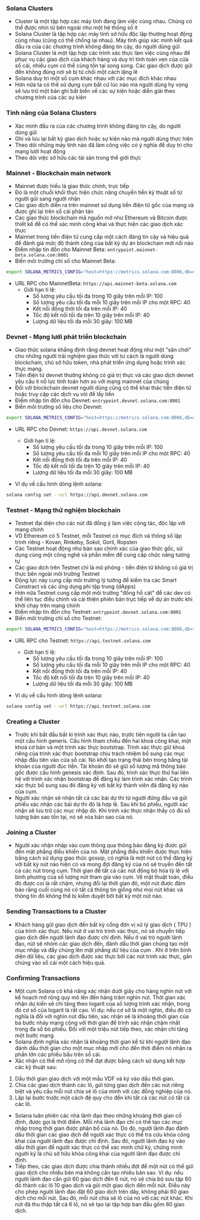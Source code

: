 ### Solana Clusters
- Cluster là một tập hợp các máy tính đang làm việc cùng nhau. Chúng có thể được nhìn từ bên ngoài như một hệ thống số ít
- Solana Cluster là tập hợp các máy tính sở hữu độc lập thường hoạt động cùng nhau (cũng có thể chống lại nhau). Máy tính giúp xác minh kết quả đầu ra của các chương trình không đáng tin cậy, do người dùng gửi
- Solana Cluster là một tập hợp các trình xác thực làm việc cùng nhau để phục vụ các giao dịch của khách hàng và duy trì tính toán vẹn của cửa số cái, nhiều cụm có thể cùng tồn tại song song. Các giao dịch được gửi đến không đúng nơi sẽ bị từ chối một cách lặng lẽ
- Solana duy trì một số cụm khác nhau với các mục đích khác nhau 
- Hơn nữa ta có thể sử dụng cụm bất cứ lúc nào mà người dùng hy vọng sẽ lưu trữ một bản ghi bất biến về các sự kiện hoặc diễn giải theo chương trình của các sự kiện

### Tính năng của Solana Clusters
- Xác minh đầu ra của các chương trình không đáng tin cậy, do người dùng gửi
- Ghi và lưu lại bất kỳ giao dịch hoặc sự kiện nào mà người dùng thực hiện
- Theo dõi những máy tính nào đã làm công việc có ý nghĩa để duy trì cho mạng lưới hoạt động
- Theo dõi việc sở hữu các tài sản trong thế giới thực

### Mainnet - Blockchain main network
- Mainnet được hiểu là giao thức chính, trực tiếp
- Đó là một chuỗi khối thực hiện chức năng chuyển tiền kỹ thuật số từ người gửi sang người nhận
- Các giao dịch diễn ra trên mainnet sử dụng tiền điện tử gốc của mạng và được ghi lại trên sổ cái phân tán
- Các giao thức blockchain mã nguồn mở như Ethereum và Bitcoin được thiết kế để có thể xác minh công khai và thực hiện các giao dịch xác thực
- Mainnet trong tiền điện tử cung cấp một cách đáng tin cậy và hiệu quả để đánh giá mức độ thành công của bất kỳ dự án blockchain mới nổi nào
- Điểm nhập tin đồn cho Mainnet Beta: `entrypoint.mainnet-beta.solana.com:8001`
- Biến môi trường chỉ số cho Mainnet Beta:
```bash
export SOLANA_METRICS_CONFIG="host=https://metrics.solana.com:8086,db=mainnet-beta,u=mainnet-beta_write,p=password"
```
- URL RPC cho MainnetBeta: `https://api.mainnet-beta.solana.com`
  - Giới hạn tỉ lệ:
    - Số lượng yêu cầu tối đa trong 10 giây trên mỗi IP: 100
    - Số lượng yêu cầu tối đa mỗi 10 giây trên mỗi IP cho một RPC: 40
    - Kết nối đồng thời tối đa trên mỗi IP: 40
    - Tốc độ kết nối tối đa trên 10 giây trên mỗi IP: 40
    - Lượng dữ liệu tối đa mỗi 30 giây: 100 MB

### Devnet - Mạng lưới phát triển blockchain
- Giao thức solana khẳng định rằng devnet hoạt động như một "sân chơi" cho những người trải nghiệm giao thức với tư cách là người dùng blockchain, chủ sở hữu token, nhà phát triển ứng dụng hoặc trình xác thực mạng.
- Tiền điện tử devnet thường không có giá trị thực và các giao dịch devnet yêu cầu ít nỗ lực tính toán hơn so với mạng mainnet của chúng 
- Đối với blockchain devnet người dùng cũng có thể khai thác tiền điện tử hoặc truy cập các dịch vụ vòi để lấy tiền 
- Điểm nhập tin đồn cho Devnet: `entrypoint.devnet.solana.com:8001`
- Biến môi trường số liệu cho Devnet:

```bash
export SOLANA_METRICS_CONFIG="host=https://metrics.solana.com:8086,db=devnet,u=scratch_writer,p=topsecret"
```
- URL RPC cho Devnet: `https://api.devnet.solana.com`
  - Giới hạn tỉ lệ:
    - Số lượng yêu cầu tối đa trong 10 giây trên mỗi IP: 100
    - Số lượng yêu cầu tối đa mỗi 10 giây trên mỗi IP cho một RPC: 40
    - Kết nối đồng thời tối đa trên mỗi IP: 40
    - Tốc độ kết nối tối đa trên 10 giây trên mỗi IP: 40
    - Lượng dữ liệu tối đa mỗi 30 giây: 100 MB

- Ví dụ về cấu hình dòng lệnh solana:

```bash
solana config set --url https://api.devnet.solana.com
```

### Testnet - Mạng thử nghiệm blockchain
- Testnet đại diện cho các nút đã đồng ý làm việc cộng tác, độc lập với mạng chính
- VD Ethereum có 5 Testnet, mỗi Testnet có mục đích và thông số lập trình riêng - Kovan, Rinkeby, Sokol, Gorli, Ropsten
- Các Testnet hoạt động như bản sao chính xác của giao thức gốc, sử dụng cùng một công nghệ và phần mềm để cung cấp chức năng tương tự
- Các giao dịch trên Testnet chỉ là mô phỏng - tiền điện tử không có giá trị thực bên ngoài môi trường Testnet
- Động lực này cung cấp môi trường lý tưởng để kiểm tra các Smart Constract và các ứng dụng phi tập trung (dApps)
- Hơn nữa Testnet cung cấp một môi trường "đồng hồ cát" để các dev có thể liên tục điều chỉnh và cải thiện phiên bản trực tiếp về dự án trước khi khởi chạy trên mạng chính 
- Điểm nhập tin đồn cho Testnet: `entrypoint.devnet.solana.com:8001`
- Biến môi trường chỉ số cho Testnet:

```bash
export SOLANA_METRICS_CONFIG="host=https://metrics.solana.com:8086,db=tds,u=testnet_write,p=c4fa841aa918bf8274e3e2a44d77568d9861b3ea"
```
- URL RPC cho Testnet: `https://api.testnet.solana.com`
  - Giới hạn tỉ lệ:
    - Số lượng yêu cầu tối đa trong 10 giây trên mỗi IP: 100
    - Số lượng yêu cầu tối đa mỗi 10 giây trên mỗi IP cho một RPC: 40
    - Kết nối đồng thời tối đa trên mỗi IP: 40
    - Tốc độ kết nối tối đa trên 10 giây trên mỗi IP: 40
    - Lượng dữ liệu tối đa mỗi 30 giây: 100 MB

- Ví dụ về cấu hình dòng lệnh solana:

```bash
solana config set --url https://api.testnet.solana.com
```

### Creating a Cluster
- Trước khi bắt đầu bất kì trình xác thực nào, trước tiên người ta cần tạo một cấu hình generis. Cấu hình tham chiếu đến hai khoá công khai, một khoá cơ bản và một trình xác thực bootstrap. Trình xác thực giữ khoá riêng của trình xác thực bootstrap chịu trách nhiệm bổ sung các mục nhập đầu tiên vào cửa sổ cái. Nó khởi tạo trạng thái bên trong bằng tài khoản của người đúc tiền. Tài khoản đó sẽ giữ số lượng mã thông báo gốc được cấu hình genesis xác định. Sau đó, trình xác thực thứ hai liên hệ với trình xác nhận bootstrap để đăng ký làm trình xác nhận. Các trình xác thực bổ sung sau đó đăng ký với bất kỳ thành viên đã đăng ký nào của cụm.
- Người xác nhận sẽ nhận tất cả các bài dự thi từ người đứng đầu và gửi phiếu xác nhận các bài dự thi đó là hợp lệ. Sau khi bỏ phiếu, người xác nhận sẽ lưu trữ các mục nhập đó. Khi trình xác thực nhận thấy có đủ số lượng bản sao tồn tại, nó sẽ xóa bản sao của nó.
### Joining a Cluster
- Người xác nhận nhập vào cụm thông qua thông báo đăng ký được gửi đến mặt phẳng điều khiển của nó. Mặt phẳng điều khiển được thực hiện bằng cách sử dụng giao thức gossip, có nghĩa là một nút có thể đăng ký với bất kỳ nút nào hiện có và mong đợi đăng ký của nó sẽ truyền đến tất cả các nút trong cụm. Thời gian để tất cả các nút đồng bộ hóa tỷ lệ với bình phương của số lượng nút tham gia vào cụm. Về mặt thuật toán, điều đó được coi là rất chậm, nhưng đổi lại thời gian đó, một nút được đảm bảo rằng cuối cùng nó có tất cả thông tin giống như mọi nút khác và thông tin đó không thể bị kiểm duyệt bởi bất kỳ một nút nào.
### Sending Transactions to a Cluster
- Khách hàng gửi giao dịch đến bất kỳ cổng đơn vị xử lý giao dịch ( TPU ) của trình xác thực. Nếu nút ở vai trò trình xác thực, nó sẽ chuyển tiếp giao dịch đến người lãnh đạo được chỉ định. Nếu ở vai trò người lãnh đạo, nút sẽ nhóm các giao dịch đến, đánh dấu thời gian chúng tạo một mục nhập và đẩy chúng lên mặt phẳng dữ liệu của cụm . Khi ở trên bình diện dữ liệu, các giao dịch được xác thực bởi các nút trình xác thực, gắn chúng vào sổ cái một cách hiệu quả.
### Confirming Transactions
- Một cụm Solana có khả năng xác nhận dưới giây cho hàng nghìn nút với kế hoạch mở rộng quy mô lên đến hàng trăm nghìn nút. Thời gian xác nhận dự kiến sẽ chỉ tăng theo logarit của số lượng trình xác nhận, trong đó cơ số của logarit là rất cao. Ví dụ: nếu cơ sở là một nghìn, điều đó có nghĩa là đối với nghìn nút đầu tiên, xác nhận sẽ là khoảng thời gian của ba bước nhảy mạng cộng với thời gian để trình xác nhận chậm nhất trong đa số bỏ phiếu. Đối với một triệu nút tiếp theo, xác nhận chỉ tăng một bước mạng.
- Solana định nghĩa xác nhận là khoảng thời gian kể từ khi người lãnh đạo đánh dấu thời gian cho một mục nhập mới cho đến thời điểm nó nhận ra phần lớn các phiếu bầu trên sổ cái.
- Xác nhận có thể mở rộng có thể đạt được bằng cách sử dụng kết hợp các kỹ thuật sau:
1. Dấu thời gian giao dịch với một mẫu VDF và ký vào dấu thời gian.
2. Chia các giao dịch thành các lô, gửi từng giao dịch đến các nút riêng biệt và yêu cầu mỗi nút chia sẻ lô của mình với các đồng nghiệp của nó.
3. Lặp lại bước trước một cách đệ quy cho đến khi tất cả các nút có tất cả các lô.
- Solana luân phiên các nhà lãnh đạo theo những khoảng thời gian cố định, được gọi là thời điểm. Mỗi nhà lãnh đạo chỉ có thể tạo các mục nhập trong thời gian được phân bổ của nó. Do đó, người lãnh đạo đánh dấu thời gian các giao dịch để người xác thực có thể tra cứu khóa công khai của người lãnh đạo được chỉ định. Sau đó, người lãnh đạo ký vào dấu thời gian để người xác thực có thể xác minh chữ ký, chứng minh người ký là chủ sở hữu khóa công khai của người lãnh đạo được chỉ định.
- Tiếp theo, các giao dịch được chia thành nhiều đợt để một nút có thể gửi giao dịch cho nhiều bên mà không cần tạo nhiều bản sao. Ví dụ: nếu người lãnh đạo cần gửi 60 giao dịch đến 6 nút, nó sẽ chia bộ sưu tập 60 đó thành các lô 10 giao dịch và gửi một giao dịch đến mỗi nút. Điều này cho phép người lãnh đạo đặt 60 giao dịch trên dây, không phải 60 giao dịch cho mỗi nút. Sau đó, mỗi nút chia sẻ lô của nó với các nút khác. Khi nút đã thu thập tất cả 6 lô, nó sẽ tạo lại tập hợp ban đầu gồm 60 giao dịch.

